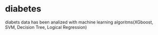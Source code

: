 # diabetes
diabets data has been analized with machine learning algoritms(XGboost, SVM, Decision Tree, Logical Regression) 
